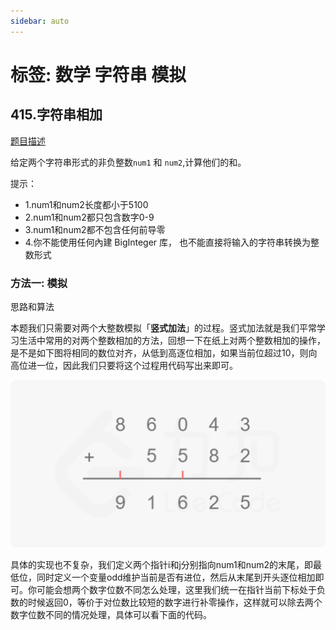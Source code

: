```yaml
---
sidebar: auto
---
```


# 标签: 数学 字符串 模拟

## 415.字符串相加

[题目描述](https://leetcode-cn.com/problems/add-strings/)

给定两个字符串形式的非负整数`num1` 和 `num2`,计算他们的和。

提示：
  - 1.num1和num2长度都小于5100
  - 2.num1和num2都只包含数字0-9
  - 3.num1和num2都不包含任何前导零
  - 4.你不能使用任何內建 BigInteger 库， 也不能直接将输入的字符串转换为整数形式


### 方法一: 模拟

思路和算法

本题我们只需要对两个大整数模拟「**竖式加法**」的过程。竖式加法就是我们平常学习生活中常用的对两个整数相加的方法，回想一下在纸上对两个整数相加的操作，是不是如下图将相同的数位对齐，从低到高逐位相加，如果当前位超过10，则向高位进一位，因此我们只要将这个过程用代码写出来即可。

![竖式加法](../../images/leetcode/415/01.png)

具体的实现也不复杂，我们定义两个指针i和j分别指向num1和num2的末尾，即最低位，同时定义一个变量odd维护当前是否有进位，然后从末尾到开头逐位相加即可。你可能会想两个数字位数不同怎么处理，这里我们统一在指针当前下标处于负数的时候返回0，等价于对位数比较短的数字进行补零操作，这样就可以除去两个数字位数不同的情况处理，具体可以看下面的代码。

```js

```


